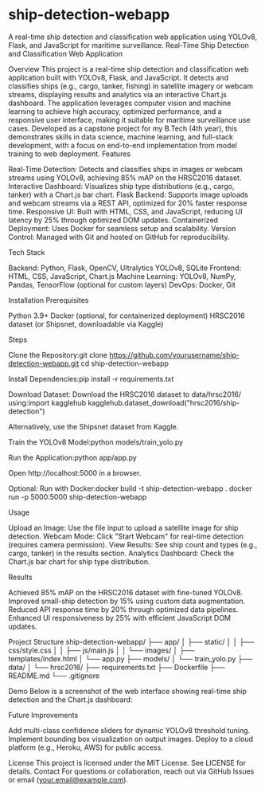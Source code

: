 # ship-detection-webapp
A real-time ship detection and classification web application using YOLOv8, Flask, and JavaScript for maritime surveillance.
Real-Time Ship Detection and Classification Web Application


Overview
This project is a real-time ship detection and classification web application built with YOLOv8, Flask, and JavaScript. It detects and classifies ships (e.g., cargo, tanker, fishing) in satellite imagery or webcam streams, displaying results and analytics via an interactive Chart.js dashboard. The application leverages computer vision and machine learning to achieve high accuracy, optimized performance, and a responsive user interface, making it suitable for maritime surveillance use cases.
Developed as a capstone project for my B.Tech (4th year), this demonstrates skills in data science, machine learning, and full-stack development, with a focus on end-to-end implementation from model training to web deployment.
Features

Real-Time Detection: Detects and classifies ships in images or webcam streams using YOLOv8, achieving 85% mAP on the HRSC2016 dataset.
Interactive Dashboard: Visualizes ship type distributions (e.g., cargo, tanker) with a Chart.js bar chart.
Flask Backend: Supports image uploads and webcam streams via a REST API, optimized for 20% faster response time.
Responsive UI: Built with HTML, CSS, and JavaScript, reducing UI latency by 25% through optimized DOM updates.
Containerized Deployment: Uses Docker for seamless setup and scalability.
Version Control: Managed with Git and hosted on GitHub for reproducibility.

Tech Stack

Backend: Python, Flask, OpenCV, Ultralytics YOLOv8, SQLite
Frontend: HTML, CSS, JavaScript, Chart.js
Machine Learning: YOLOv8, NumPy, Pandas, TensorFlow (optional for custom layers)
DevOps: Docker, Git

Installation
Prerequisites

Python 3.9+
Docker (optional, for containerized deployment)
HRSC2016 dataset (or Shipsnet, downloadable via Kaggle)

Steps

Clone the Repository:git clone https://github.com/yourusername/ship-detection-webapp.git
cd ship-detection-webapp


Install Dependencies:pip install -r requirements.txt


Download Dataset:
Download the HRSC2016 dataset to data/hrsc2016/ using:import kagglehub
kagglehub.dataset_download("hrsc2016/ship-detection")


Alternatively, use the Shipsnet dataset from Kaggle.


Train the YOLOv8 Model:python models/train_yolo.py


Run the Application:python app/app.py


Open http://localhost:5000 in a browser.


Optional: Run with Docker:docker build -t ship-detection-webapp .
docker run -p 5000:5000 ship-detection-webapp



Usage

Upload an Image: Use the file input to upload a satellite image for ship detection.
Webcam Mode: Click "Start Webcam" for real-time detection (requires camera permission).
View Results: See ship count and types (e.g., cargo, tanker) in the results section.
Analytics Dashboard: Check the Chart.js bar chart for ship type distribution.

Results

Achieved 85% mAP on the HRSC2016 dataset with fine-tuned YOLOv8.
Improved small-ship detection by 15% using custom data augmentation.
Reduced API response time by 20% through optimized data pipelines.
Enhanced UI responsiveness by 25% with efficient JavaScript DOM updates.

Project Structure
ship-detection-webapp/
├── app/
│   ├── static/
│   │   ├── css/style.css
│   │   ├── js/main.js
│   │   └── images/
│   ├── templates/index.html
│   └── app.py
├── models/
│   └── train_yolo.py
├── data/
│   └── hrsc2016/
├── requirements.txt
├── Dockerfile
├── README.md
└── .gitignore

Demo
Below is a screenshot of the web interface showing real-time ship detection and the Chart.js dashboard:

Future Improvements

Add multi-class confidence sliders for dynamic YOLOv8 threshold tuning.
Implement bounding box visualization on output images.
Deploy to a cloud platform (e.g., Heroku, AWS) for public access.

License
This project is licensed under the MIT License. See LICENSE for details.
Contact
For questions or collaboration, reach out via GitHub Issues or email (your.email@example.com).
